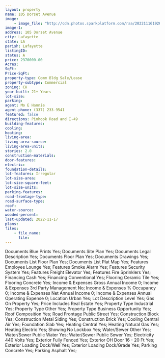 ```yaml
---
layout: property
name: 105 Dorset Avenue
image:
    - image_file: "http://cdn.photos.sparkplatform.com/raa/20221116192003751685000000.jpg"
image-1:
address: 105 Dorset Avenue
city: Lafayette
state: LA
parish: Lafayette
listingID: 
status: A
price: 2370000.00
Acres: 
SqFt: 
Price-SqFt: 
property-type: Comm Bldg Sale/Lease
property-subtype: Commercial
zoning: CH
year-built: 21+ Years
lot-size: 
parking: 
agent: Mo E Hannie
agent-phone: (337) 233-9541
featured: false
directions: Pinhook Road and I-49
building-features: 
cooling: 
heating: 
living-area: 
living-area-source: 
living-area-units: 
stories: 2.0
construction-materials: 
door-features: 
electric: 
foundation-details: 
lot-features: Irregular
lot-size-area: 
lot-size-square-feet: 
lot-size-units: 
parking-features: 
road-frontage-type: 
road-surface-type: 
roof: 
water-source: 
wooded-percent: 
last-updated: 2022-11-17
plans: 
files:
    - file_name:
      file:
---
```

Documents	Blue Prints	Yes;
Documents	Site Plan	Yes;
Documents	Legal Description	Yes;
Documents	Floor Plan	Yes;
Documents	Drawings	Yes;
Documents List	Floor Plan	Yes;
Documents List	Plat Map	Yes;
Features	Employee Lounge	Yes;
Features	Smoke Alarm	Yes;
Features	Security System	Yes;
Features	Freight Elevator	Yes;
Features	Fire Sprinklers	Yes;
Financing	Cash	Yes;
Financing	Conventional	Yes;
Flooring	Ceramic Tile	Yes;
Flooring	Concrete	Yes;
Income & Expenses	Gross Annual Income	0;
Income & Expenses	3rd Party Management	No;
Income & Expenses	% Occupancy	0;
Income & Expenses	Net Annual Income	0;
Income & Expenses	Annual Operating Expense	0;
Location	Urban	Yes;
Lot Description	Level	Yes;
Gas	On Property	Yes;
Price Includes	Real Estate	Yes;
Property Type	Industrial	Yes;
Property Type	Other	Yes;
Property Type	Business Opportunity	Yes;
Roof	Composition	Yes;
Road Frontage	Public Street	Yes;
Construction	Block	Yes;
Construction	Metal Siding	Yes;
Construction	Brick	Yes;
Cooling	Central Air	Yes;
Foundation	Slab	Yes;
Heating	Central	Yes;
Heating	Natural Gas	Yes;
Heating	Electric	Yes;
Showing	No Lockbox	Yes;
Water/Sewer	Other	Yes;
Water/Sewer	Public Water	Yes;
Water/Sewer	Public Sewer	Yes;
Electricity	440 Volts	Yes;
Exterior	Fully Fenced	Yes;
Exterior	OH Door 16 - 20 Ft	Yes;
Exterior	Loading Dock/Well	Yes;
Exterior	Loading Dock/Grade	Yes;
Parking	Concrete	Yes;
Parking	Asphalt	Yes;


